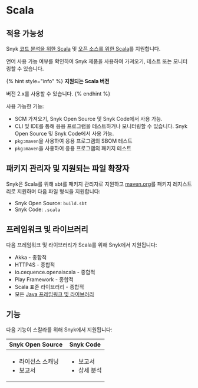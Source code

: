 # Scala

## 적용 가능성

Snyk [코드 분석을 위한 Scala](scala-for-code-analysis.md) 및 [오픈 소스를 위한 Scala](scala-for-open-source.md)를 지원합니다.

언어 사용 가능 여부를 확인하여 Snyk 제품을 사용하여 가져오기, 테스트 또는 모니터링할 수 있습니다.

{% hint style="info" %}
**지원되는 Scala 버전**

버전 2.x를 사용할 수 있습니다.
{% endhint %}

사용 가능한 기능:

* SCM 가져오기, Snyk Open Source 및 Snyk Code에서 사용 가능.
* CLI 및 IDE를 통해 응용 프로그램을 테스트하거나 모니터링할 수 있습니다. Snyk Open Source 및 Snyk Code에서 사용 가능.
* `pkg:maven`을 사용하여 응용 프로그램의 SBOM 테스트
* `pkg:maven`을 사용하여 응용 프로그램의 패키지 테스트

## 패키지 관리자 및 지원되는 파일 확장자

Snyk은 Scala를 위해 sbt를 패키지 관리자로 지원하고 [maven.org](https://maven.org/)를 패키지 레지스트리로 지원하며 다음 파일 형식을 지원합니다:

* Snyk Open Source: `build.sbt`
* Snyk Code: `.scala`

## 프레임워크 및 라이브러리

다음 프레임워크 및 라이브러리가 Scala를 위해 Snyk에서 지원됩니다:

* Akka - 종합적
* HTTP4S - 종합적
* io.cequence.openaiscala - 종합적
* Play Framework - 종합적
* Scala 표준 라이브러리 - 종합적
* 모든 [Java 프레임워크 및 라이브러리](../java-and-kotlin/#frameworks-and-libraries)

## 기능

다음 기능이 스칼라를 위해 Snyk에서 지원됩니다:

| Snyk Open Source                       | Snyk Code                           |
| -------------------------------------- | ----------------------------------- |
| <ul><li>라이선스 스캐닝</li><li>보고서</li></ul> | <ul><li>보고서</li><li>상세 분석</li></ul> |
